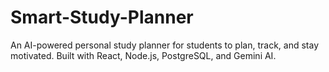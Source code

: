 # Smart-Study-Planner
An AI-powered personal study planner for students to plan, track, and stay motivated. Built with React, Node.js, PostgreSQL, and Gemini AI.
